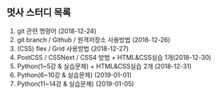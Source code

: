 ## 멋사 스터디  목록

1. git 관련 명령어 (2018-12-24)
2. git branch / Github / 원격저장소 사용방법 (2018-12-26)
3. (CSS) flex / Grid 사용방법 (2018-12-27)
4. PostCSS / CSSNext / CSS4 방법 + HTML&CSS실습 1개(2018-12-30)
5. Python(1~5강 & 실습문제) + HTML&CSS실습 2개  (2018-12-31)
6. Python(6~10강 & 실습문제) (2019-01-01)
7. Python(11~14강 & 실습문제) (2019-01-05)
